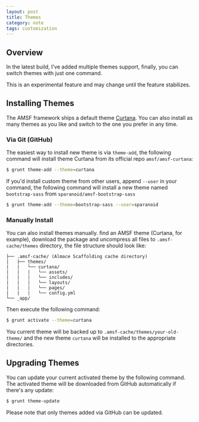 ```yaml
---
layout: post
title: Themes
category: note
tags: customization
---
```


## Overview

In the latest build, I've added multiple themes support, finally, you can switch themes with just one command.

<p class="note">This is an experimental feature and may change until the feature stabilizes.</p>

## Installing Themes

The AMSF framework ships a default theme [Curtana](https://github.com/amsf/amsf-curtana). You can also install as many themes as you like and switch to the one you prefer in any time.


### Via Git (GitHub)

The easiest way to install new theme is via `theme-add`, the following command will install theme Curtana from its official repo `amsf/amsf-curtana`:

```sh
$ grunt theme-add --theme=curtana
```

If you'd install custom theme from other users, append `--user` in your command, the following command will install a new theme named `bootstrap-sass` from `sparanoid/amsf-bootstrap-sass`

```sh
$ grunt theme-add --theme=bootstrap-sass --user=sparanoid
```

### Manually Install

You can also install themes manually. find an AMSF theme (Curtana, for example), download the package and uncompress all files to `.amsf-cache/themes` directory, the file structure should look like:

```
├── .amsf-cache/ (Almace Scaffolding cache directory)
|   ├── themes/
|   |   └── curtana/
|   |   |   └── assets/
|   |   |   └── includes/
|   |   |   └── layouts/
|   |   |   └── pages/
|   |   |   └── config.yml
└── _app/
```

Then execute the following command:

```sh
$ grunt activate --theme=curtana
```

You current theme will be backed up to `.amsf-cache/themes/your-old-theme/` and the new theme `curtana` will be installed to the appropriate directories.

## Upgrading Themes

You can update your current activated theme by the following command. The activated theme will be downloaded from GitHub automatically if there's any update:

```sh
$ grunt theme-update
```

Please note that only themes added via GitHub can be updated.
